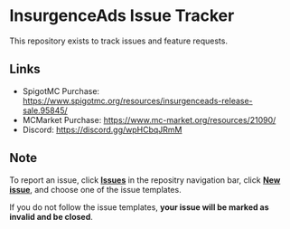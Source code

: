# InsurgenceAds Issue Tracker

This repository exists to track issues and feature requests.

## Links
- SpigotMC Purchase: https://www.spigotmc.org/resources/insurgenceads-release-sale.95845/
- MCMarket Purchase: https://www.mc-market.org/resources/21090/
- Discord: https://discord.gg/wpHCbqJRmM

## Note
To report an issue, click [**Issues**](https://github.com/Pace1337/InsurgenceAds-Issues/issues) in the repositry navigation bar, click [**New issue**](https://github.com/Pace1337/InsurgenceAds-Issues/issues/new/choose), and choose one of the issue templates.

If you do not follow the issue templates, **your issue will be marked as invalid and be closed**.
